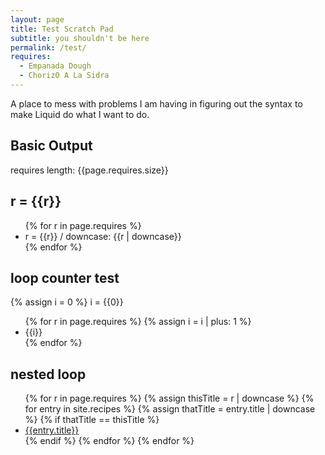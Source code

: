 ```yaml
---
layout: page
title: Test Scratch Pad
subtitle: you shouldn't be here
permalink: /test/
requires:
  - Empanada Dough
  - ChorizO A La Sidra
---
```

A place to mess with problems I am having in figuring out the syntax to make Liquid do what I want to do.

## Basic Output
requires length: {{page.requires.size}}

## r = \{\{r\}\}
<ul>
{% for r in page.requires %}
    <li>
        r = {{r}} / downcase: {{r | downcase}}
    </li>
{% endfor %}
</ul>

## loop counter test
{% assign i = 0 %}
i = {{0}}
<ul>
{% for r in page.requires %}
    {% assign i = i | plus: 1 %}
    <li>{{i}}</li>
{% endfor %}
</ul>

## nested loop
<ul>
{% for r in page.requires %}
    {% assign thisTitle = r | downcase %}
    {% for entry in site.recipes %}
        {% assign thatTitle = entry.title | downcase %}
        {% if thatTitle == thisTitle %}
            <li itemprop="recipeIngredient"><a href="{{entry.permalink}}" title="{{entry.subtitle}}">{{entry.title}}</a></li>
        {% endif %}
    {% endfor %}
{% endfor %}
</ul>
